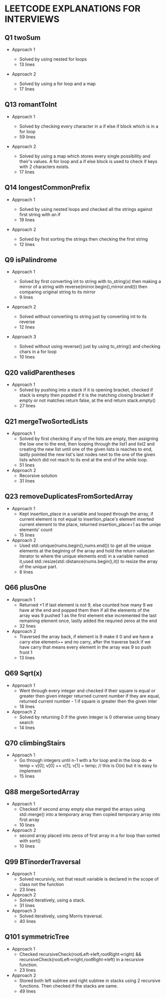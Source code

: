 # LEETCODE EXPLANATIONS FOR INTERVIEWS

## Q1 twoSum

- Approach 1

    - Solved by using nested for loops
    - 13 lines

- Approach 2 

    - Solved by using a for loop and a map 
    - 17 lines

## Q13 romantToInt

- Approach 1

    - Solved by checking every character in a if else if block which is in a for loop
    - 59 lines

- Approach 2 

    - Solved by using a map which stores every single possibility and their's values. A for loop and a if else block is used to check if keys with 2 characters exists.
    - 17 lines

## Q14 longestCommonPrefix

- Approach 1

    - Solved by using nested loops and checked all the strings against first string with an if 
    - 19 lines

- Approach 2

    - Solved by first sorting the strings then checking the first string
    - 12 lines

## Q9 isPalindrome

- Approach 1
    - Solved by first converting int to string with to_string(x) then making a mirror of a string with reverse(mirror.begin(),mirror.end()) then comparing original string to its mirror
    - 9 lines

- Approach 2 
    - Solved without converting to string just by converting int to its reverse
    - 12 lines
- Approach 3
    - Solved without using reverse() just by using to_string() and checking chars in a for loop
    - 10 lines

## Q20 validParentheses      

- Approach 1
    - Solved by pushing into a stack if it is opening bracket, checked if stack is empty then popded if it is the matching closing bracket if empty or not matches return false, at the end return stack.empty()
    - 27 lines

## Q21 mergeTwoSortedLists

- Approach 1
    - Solved by first checking if any of the lists are empty, then assigning the low one to the end, then looping through the list1 and list2 and creating the new list until one of the given  lists is reaches to end, lastly pointed the new list's last nodes next to the one of the given lists which did not reach to its end at the end of the while loop.
    - 51 lines
- Approach 2
    - Recorsive solution
    - 31 lines

## Q23 removeDuplicatesFromSortedArray

- Approach 1
    - Kept insertion_place in a variable and looped through the array, if current element is not equal to insertion_place's element inserted current element to the place, returned insertion_place+1 as the uniqe elements' count
    - 15 lines
- Approach 2
    - Used std::unique(nums.begin(),nums.end()) to get all the unique elements at the begining of the array and hold the return value(an iterator to where the unique elements end) in a variable named it,used std::resize(std::distance(nums.begin(),it)) to resize the array of the unique part.
    - 8 lines
## Q66 plusOne

- Approach 1
    - Returned +1 if last element is not 9, else counted how many 9 we have at the end and popped them then if all the elements of the array was 9 pushed 1 as the first element else incremented the last remaining element once, lastly added the requried zeros at the end
    - 32 lines
- Approach 2
    - Traversed the array back, if element is 9 make it 0 and we have a carry else element++ and no carry, after the traverse back if we have carry that means every element in the array was 9 so push front 1
    - 13 lines
## Q69 Sqrt(x)
- Approach 1
    - Went through every integer and checked if their square is equal or greater then given integer returned current number if they are equal, returned current number - 1 if square is greater then the given inter
    - 18 lines
- Approach 2
    - Solved by returning 0 if the given integer is 0 otherwise using binary search
    - 14 lines
## Q70 climbingStairs
- Approach 1
    - Go through integers until n-1 with a for loop and in the loop do =>  temp = v[0]; v[0] += v[1]; v[1] = temp; // this is O(n) but it is easy to implement 
    - 15 lines
## Q88 mergeSortedArray
- Approach 1 
    - Checked if second array empty else merged the arrays using std::merge() into a temporary array then copied temporary array into first array
    - 10 lines
- Approach 2
    - second array placed into zeros of first array in a for loop than sorted with sort()
    - 10 lines
## Q99 BTinorderTraversal
- Approach 1 
    - Solved recursivly, not that result variable is declared in the scope of class not the function
    - 23 lines
- Approach 2
    - Solved iteratively, using a stack.
    - 31 lines
- Approach 3
    - Solved iteratively, using Morris traversal.
    - 40 lines
## Q101 symmetricTree

- Approach 1
    - Checked recursiveCheck(rootLeft->left,rootRight->right) && recursiveCheck(rootLeft->right,rootRight->left) in a recursive function.
    - 23 lines
- Approach 2
    - Stored both left subtree and right subtree in stacks using 2 recursive functions. Then checked if the stacks are same.
    - 49 lines
